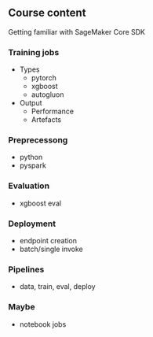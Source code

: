 ## Course content

Getting familiar with SageMaker Core SDK

### Training jobs

- Types
  - pytorch
  - xgboost
  - autogluon
- Output
  - Performance
  - Artefacts

### Preprecessong
- python
- pyspark

### Evaluation
- xgboost eval

### Deployment
- endpoint creation
- batch/single invoke

### Pipelines
- data, train, eval, deploy


### Maybe
- notebook jobs


